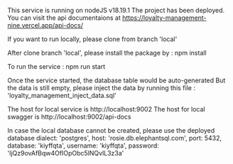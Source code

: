 This service is running on nodeJS v18.19.1
The project has been deployed. You can visit the api documentaions at https://loyalty-management-nine.vercel.app/api-docs/

If you want to run locally, please clone from branch 'local'

After clone branch 'local', please install the package by :
npm install

To run the service :
npm run start

Once the service started, the database table would be auto-generated
But the data is still empty, please inject the data by running this file :
'loyalty_management_inject_data.sql'

The host for local service is http://localhost:9002
The host for local swagger is http://localhost:9002/api-docs

In case the local database cannot be created, please use the deployed database
dialect: 'postgres',
host: 'rosie.db.elephantsql.com',
port: 5432,
database: 'kiyffqta',
username: 'kiyffqta',
password: 'IjQz9ovAfBqw4OfIOpObc5lNQvlL3z3a'
